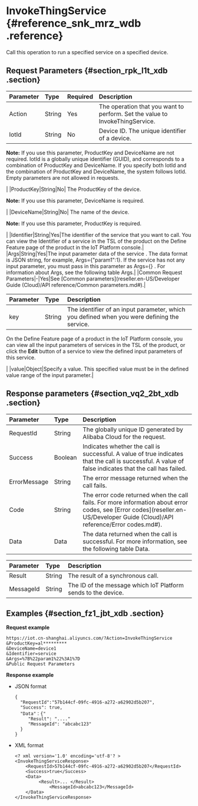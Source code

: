 # InvokeThingService {#reference_snk_mrz_wdb .reference}

Call this operation to run a specified service on a specified device.

## Request Parameters {#section_rpk_l1t_xdb .section}

|Parameter|Type|Required|Description|
|:--------|:---|:-------|:----------|
|Action|String|Yes|The operation that you want to perform. Set the value to InvokeThingService.|
|IotId|String|No| Device ID. The unique identifier of a device.

 **Note:** If you use this parameter, ProductKey and DeviceName are not required. IotId is a globally unique identifier \(GUID\), and corresponds to a combination of ProductKey and DeviceName. If you specify both IotId and the combination of ProductKey and DeviceName, the system follows IotId. Empty parameters are not allowed in requests.

 |
|ProductKey|String|No| The ProductKey of the device.

 **Note:** If you use this parameter, DeviceName is required.

 |
|DeviceName|String|No| The name of the device.

 **Note:** If you use this parameter, ProductKey is required.

 |
|Identifier|String|Yes|The identifier of the service that you want to call. You can view the Identifier of a service in the TSL of the product on the Define Feature page of the product in the IoT Platform console.|
|Args|String|Yes|The input parameter data of the service . The data format is JSON string, for example, Args=\{"param1":1\}. If the service has not any input parameter, you must pass in this parameter as Args=\{\} . For information about Args, see the following table Args.|
|Common Request Parameters|-|Yes|See [Common parameters](reseller.en-US/Developer Guide (Cloud)/API reference/Common parameters.md#).|

|Parameter|Type|Description|
|:--------|:---|:----------|
|key|String| The identifier of an input parameter, which you defined when you were defining the service.

 On the Define Feature page of a product in the IoT Platform console, you can view all the input parameters of services in the TSL of the product, or click the **Edit** button of a service to view the defined input parameters of this service.

 |
|value|Object|Specify a value. This specified value must be in the defined value range of the input parameter.|

## Response parameters {#section_vq2_2bt_xdb .section}

|Parameter|Type|Description|
|:--------|:---|:----------|
|RequestId|String|The globally unique ID generated by Alibaba Cloud for the request.|
|Success|Boolean|Indicates whether the call is successful. A value of true indicates that the call is successful. A value of false indicates that the call has failed.|
|ErrorMessage|String|The error message returned when the call fails.|
|Code|String|The error code returned when the call fails. For more information about error codes, see [Error codes](reseller.en-US/Developer Guide (Cloud)/API reference/Error codes.md#).|
|Data|Data|The data returned when the call is successful. For more information, see the following table Data.|

|Parameter|Type|Description|
|:--------|:---|:----------|
|Result|String|The result of a synchronous call.|
|MessageId|String|The ID of the message which IoT Platform sends to the device.|

## Examples {#section_fz1_jbt_xdb .section}

**Request example**

```
https://iot.cn-shanghai.aliyuncs.com/?Action=InvokeThingService
&ProductKey=al*********
&DeviceName=device1
&Identifier=service
&Args=%7B%22param1%22%3A1%7D
&Public Request Parameters
```

**Response example**

-   JSON format

    ```
    {
      "RequestId":"57b144cf-09fc-4916-a272-a62902d5b207",
      "Success": true,
      "Data"：{"
    	 "Result": "...."
    	 "MessageId": "abcabc123"
      }
    }
    ```

-   XML format

    ```
    <? xml version='1.0' encoding='utf-8'? >
    <InvokeThingServiceResponse>
        <RequestId>57b144cf-09fc-4916-a272-a62902d5b207</RequestId>
        <Success>true</Success>
    	<Data>
    	     <Result>... </Result>
                 <MessageId>abcabc123</MessageId>
    	</Data>
    </InvokeThingServiceResponse>
    ```


